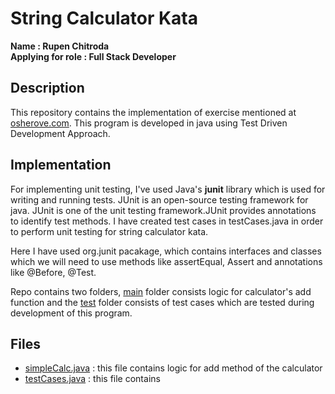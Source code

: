 # String Calculator Kata

**Name : Rupen Chitroda** <br/>
**Applying for role : Full Stack Developer**

## Description 
This repository contains the implementation of exercise mentioned at [osherove.com](https://osherove.com/tdd-kata-1). This program is developed in java using Test Driven Development Approach. 

## Implementation
For implementing unit testing, I've used Java's **junit** library which is used for writing and running tests. JUnit is an open-source testing framework for java. JUnit is one of the unit testing framework.JUnit provides annotations to identify test methods. I have created test cases in testCases.java in order to perform unit testing for string calculator kata.

Here I have used org.junit pacakage, which contains interfaces and classes which we will need to use methods like assertEqual, Assert and annotations like @Before, @Test.

Repo contains two folders, [main](main/java) folder consists logic for calculator's add function and the [test](test/java) folder consists of test cases which are tested during development of this program.

## Files
- [simpleCalc.java](main/java/simpleCalc.java) : this file contains logic for add method of the calculator
- [testCases.java](test/java/testCases.java) : this file contains 
